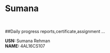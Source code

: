 # Sumana

<br>

##Daily progress reports,certificate,assignment ...

<b>USN: </b>Sumana Rehman <br>
<b>NAME: </b>4AL16CS107
